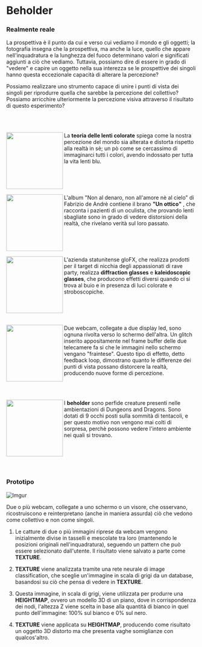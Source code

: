 # Beholder #

### Realmente reale ###

La prospettiva è il punto da cui e verso cui vediamo il mondo e gli oggetti; la fotografia insegna che la prospettiva, ma anche la luce, quello che appare nell'inquadratura e la lunghezza del fuoco determinano valori e significati aggiunti a ciò che vediamo. Tuttavia, possiamo dire di essere in grado di "vedere" e capire un oggetto nella sua interezza se le prospettive dei singoli hanno questa eccezionale capacità di alterare la percezione?

Possiamo realizzare uno strumento capace di unire i punti di vista dei singoli per riprodurre quella che sarebbe la percezione del collettivo? Possiamo arricchire ulteriormente la percezione visiva attraverso il risultato di questo esperimento?

<br/><br/>

<img align="left" width="150" height="150" src="https://i.imgur.com/FVv1M4Z.jpg?1"> La **teoria delle lenti colorate** spiega come la nostra percezione del mondo sia alterata e distorta rispetto alla realtà in sè; un pò come se cercassimo di immaginarci tutti i colori, avendo indossato per tutta la vita lenti blu.

<br/><br/><br/>

<img align="left" width="150" height="150" src="https://i.imgur.com/eyy5Bt6.jpg?1"> L'album "Non al denaro, non all'amore nè al cielo" di Fabrizio de Andrè contiene il brano **"Un ottico"** , che racconta i pazienti di un oculista, che provando lenti sbagliate sono in grado di vedere distorsioni della realtà, che rivelano verità sul loro passato.

<br/><br/><br/>

<img align="left" width="150" height="150" src="https://i.imgur.com/kfc8mF0.jpg?1"> L'azienda statunitense gloFX, che realizza prodotti per il target di nicchia degli appassionati di rave party, realizza **diffraction glasses** e **kaleidoscopic glasses**, che producono effetti diversi quando ci si trova al buio e in presenza di luci colorate e stroboscopiche.

<br/><br/><br/>

<img align="left" width="150" height="150" src="https://i.imgur.com/lHahyng.jpg">Due webcam, collegate a due display led, sono ognuna rivolta verso lo schermo dell'altra. Un glitch inserito appositamente nel frame buffer delle due telecamere fa si che le immagini nello schermo vengano "fraintese". Questo tipo di effetto, detto feedback loop, dimostrano quanto le differenze dei punti di vista possano distorcere la realtà, producendo nuove forme di percezione.

<br/><br/>

<img align="left" width="150" height="150" src="https://i.imgur.com/a89KehF.jpg?1"> I **beholder** sono perfide creature presenti nelle ambientazioni di Dungeons and Dragons. Sono dotati di 9 occhi posti sulla sommità di tentacoli, e per questo motivo non vengono mai colti di sorpresa, perchè possono vedere l'intero ambiente nei quali si trovano.

<br/><br/><br/><br/>


### Prototipo ###

![Imgur](https://i.imgur.com/ajectdI.jpg?1)

Due o più webcam, collegate a uno schermo o un visore, che osservano, ricostruiscono e reinterpretano (anche in maniera assurda) ciò che vedono come collettivo e non come singoli.

1. Le catture di due o più immagini riprese da webcam vengono inizialmente divise in tasselli e mescolate tra loro (mantenendo le posizioni originali nell'inquadratura), seguendo un pattern che può essere selezionato dall'utente. Il risultato viene salvato a parte come **TEXTURE**.

2. **TEXTURE** viene analizzata tramite una rete neurale di image classification, che sceglie un'immagine in scala di grigi da un database, basandosi su ciò che pensa di vedere in **TEXTURE**. 

3. Questa immagine, in scala di grigi, viene utilizzata per produrre una **HEIGHTMAP**, ovvero un modello 3D di un piano, dove in corrispondenza dei nodi, l'altezza Z viene scelta in base alla quantità di bianco in quel punto dell'immagine: 100% sul bianco e 0% sul nero.

4. **TEXTURE** viene applicata su **HEIGHTMAP**, producendo come risultato un oggetto 3D distorto ma che presenta vaghe somiglianze con qualcos'altro. 
